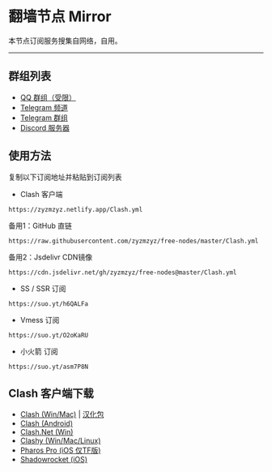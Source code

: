 # 翻墙节点 Mirror

本节点订阅服务搜集自网络，自用。

---

## 群组列表

- [QQ 群组（受限）](https://jq.qq.com/?k=EYO8pnWi)
- [Telegram 频道](http://t.me/FreedomResources)
- [Telegram 群组](http://t.me/FreedomResourcesChat)
- [Discord 服务器](https://disboard.org/server/824051331693281280)

## 使用方法

复制以下订阅地址并粘贴到订阅列表

- Clash 客户端
```
https://zyzmzyz.netlify.app/Clash.yml
```
备用1：GitHub 直链
```
https://raw.githubusercontent.com/zyzmzyz/free-nodes/master/Clash.yml
```
备用2：Jsdelivr CDN镜像
```
https://cdn.jsdelivr.net/gh/zyzmzyz/free-nodes@master/Clash.yml
```

- SS / SSR 订阅
```
https://suo.yt/h6QALFa
```

- Vmess 订阅
```
https://suo.yt/O2oKaRU
```

- 小火箭 订阅
```
https://suo.yt/asm7P8N
```

## Clash 客户端下载
- [Clash (Win/Mac)](https://github.com/Fndroid/clash_for_windows_pkg/releases) | [汉化包](https://github.com/BoyceLig/Clash_Chinese_Patch/releases)
- [Clash (Android)](https://github.com/Kr328/ClashForAndroid/releases)
- [Clash.Net (Win)](https://github.com/ClashDotNetFramework/ClashDotNetFramework/releases)
- [Clashy (Win/Mac/Linux)](https://github.com/SpongeNobody/Clashy/releases)
- [Pharos Pro (iOS 仅TF版)](https://youtu.be/jdSCBi9IEro)
- [Shadowrocket (iOS)](https://free.shadowrocket.online/)
